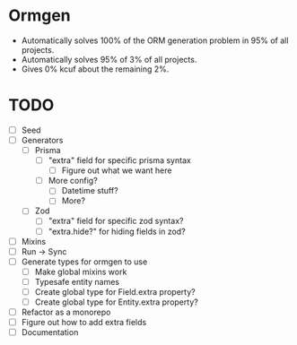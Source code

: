 # Ormgen

-   Automatically solves 100% of the ORM generation problem in 95% of all projects.
-   Automatically solves 95% of 3% of all projects.
-   Gives 0% kcuf about the remaining 2%.

# TODO

-   [ ] Seed
-   [ ] Generators
    -   [ ] Prisma
        -   [ ] "extra" field for specific prisma syntax
            -   [ ] Figure out what we want here
        -   [ ] More config?
            -   [ ] Datetime stuff?
            -   [ ] More?
    -   [ ] Zod
        -   [ ] "extra" field for specific zod syntax?
        -   [ ] "extra.hide?" for hiding fields in zod?
-   [ ] Mixins
-   [ ] Run -> Sync
-   [ ] Generate types for ormgen to use
    -   [ ] Make global mixins work
    -   [ ] Typesafe entity names
    -   [ ] Create global type for Field.extra property?
    -   [ ] Create global type for Entity.extra property?
-   [ ] Refactor as a monorepo
-   [ ] Figure out how to add extra fields
-   [ ] Documentation
